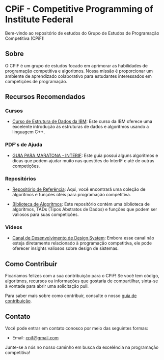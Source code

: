 # CPiF - Competitive Programming of Institute Federal

Bem-vindo ao repositório de estudos do Grupo de Estudos de Programação Competitiva (CPiF)!

## Sobre

O CPiF é um grupo de estudos focado em aprimorar as habilidades de programação competitiva e algoritmos. Nossa missão é proporcionar um ambiente de aprendizado colaborativo para estudantes interessados em competições de programação.

## Recursos Recomendados

### Cursos

- [Curso de Estrutura de Dados da IBM](https://www.edx.org/learn/computer-programming/ibm-data-structures-algorithms-using-c): Este curso da IBM oferece uma excelente introdução às estruturas de dados e algoritmos usando a linguagem C++.

### PDF's de Ajuda

- [GUIA PARA MARATONA - INTERIF](https://gabriel-palmyro.notion.site/GUIA-PARA-MARATONA-INTERIF-d2add6a9797a4853a802691ac87bed27?pvs=4): Este guia possui alguns algoritmos e dicas que podem ajudar muito nas questões do InterIF e até de outras competições.

### Repositórios

- [Repositório de Referência](https://github.com/IFCE-CP/reference): Aqui, você encontrará uma coleção de algoritmos e funções úteis para programação competitiva.

- [Biblioteca de Algoritmos](https://github.com/brunomaletta/Biblioteca): Este repositório contém uma biblioteca de algoritmos, TADs (Tipos Abstratos de Dados) e funções que podem ser valiosos para suas competições.

### Vídeos

- [Canal de Desenvolvimento de Design System](https://www.youtube.com/watch?v=R_agd5qZ26Y): Embora esse canal não esteja diretamente relacionado à programação competitiva, ele pode oferecer insights valiosos sobre design de sistemas.

## Como Contribuir

Ficaríamos felizes com a sua contribuição para o CPiF! Se você tem código, algoritmos, recursos ou informações que gostaria de compartilhar, sinta-se à vontade para abrir uma solicitação pull.

Para saber mais sobre como contribuir, consulte o nosso [guia de contribuição](CONTRIBUTING.md).

## Contato

Você pode entrar em contato conosco por meio das seguintes formas:
- Email: cpif@gmail.com

Junte-se a nós no nosso caminho em busca da excelência na programação competitiva!
